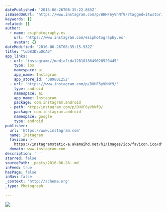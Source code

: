 ```yaml
---
datePublished: '2016-06-26T08:35:22.865Z'
isBasedOnUrl: 'https://www.instagram.com/p/BHHF6yVhNf9/?tagged=itwstories'
keywords: []
related: []
author:
  - name: esiphotography.es
    url: 'https://www.instagram.com/esiphotography.es'
    avatar: {}
dateModified: '2016-06-26T08:35:15.932Z'
title: "\uD83D\uDCA6"
app_links:
  - url: 'instagram://media?id=1281018649020520445'
    type: ios
    namespace: ai
    app_name: Instagram
    app_store_id: '389801252'
  - url: 'https://www.instagram.com/p/BHHF6yVhNf9/'
    type: android
    namespace: ai
    app_name: Instagram
    package: com.instagram.android
  - path: https/instagram.com/p/BHHF6yVhNf9/
    package: com.instagram.android
    namespace: google
    type: android
publisher:
  url: 'https://www.instagram.com'
  name: Instagram
  favicon: >-
    https://instagramstatic-a.akamaihd.net/h1/images/ico/favicon.ico/dfa85bb1fd63.ico
  domain: www.instagram.com
description: '  '
starred: false
sourcePath: _posts/2016-06-26-.md
inFeed: true
hasPage: false
inNav: false
_context: 'http://schema.org'
_type: Photograph

---
```

![  ](https://imgflo.herokuapp.com/graph/vahj1ThiexotieMo/16c13a0627c7898c8fe3c8c09fae7553/croprotate.jpg?cropheight=440&cropwidth=640&degrees=0&input=https%3A%2F%2Fscontent.cdninstagram.com%2Ft51.2885-15%2Fs640x640%2Fsh0.08%2Fe35%2F13549536_305028233174061_1121278296_n.jpg%3Fig_cache_key%3DMTI4MTAxODY0OTAyMDUyMDQ0NQ%253D%253D.2&x=0&y=104)